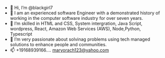 - 👋 Hi, I’m @blackgirl7
- 👀 I am an experienced software Engineer with a demonstrated history of working in the computer software industry for over seven years.
- 🌱 I’m skilled in HTML and CSS, System intergration, Java Script, wordpress, React, Amazon Web Services (AWS), Node,Python, Typescript
- 💞️ I’m very passionate about solvinag problems using tech managed solutions to enhance people and communities.
- 📫 +19168939166.... maryorach123@yahoo.com

<!---
blackgirl7/blackgirl7 is a ✨ special ✨ repository because its `README.md` (this file) appears on your GitHub profile.
You can click the Preview link to take a look at your changes.
--->
